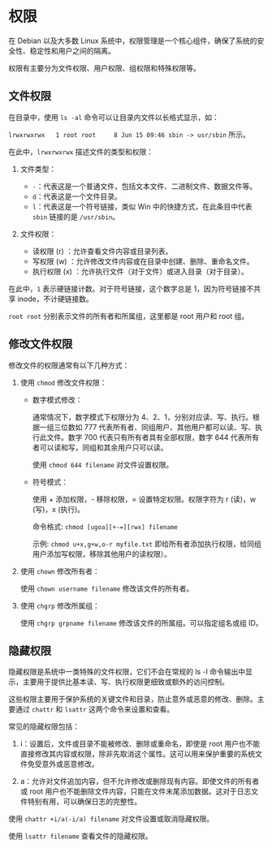 # 权限

在 Debian 以及大多数 Linux 系统中，权限管理是一个核心组件，确保了系统的安全性、稳定性和用户之间的隔离。

权限有主要分为文件权限、用户权限、组权限和特殊权限等。

## 文件权限

在目录中，使用 `ls -al` 命令可以让目录内文件以长格式显示，如：

`lrwxrwxrwx   1 root root     8 Jun 15 09:46 sbin -> usr/sbin` 所示。

在此中，`lrwxrwxrwx` 描述文件的类型和权限：

1. 文件类型：

   - `-`：代表这是一个普通文件，包括文本文件、二进制文件、数据文件等。
   - `d`：代表这是一个文件目录。
   - `l`：代表这是一个符号链接，类似 Win 中的快捷方式，在此条目中代表 `sbin` 链接的是 `/usr/sbin`。

2. 文件权限：

   - 读权限 (r) ：允许查看文件内容或目录列表。
   - 写权限 (w) ：允许修改文件内容或在目录中创建、删除、重命名文件。
   - 执行权限 (x) ：允许执行文件（对于文件）或进入目录（对于目录）。

在此中，`1` 表示硬链接计数。对于符号链接，这个数字总是 1，因为符号链接不共享 inode，不计硬链接数。

`root root` 分别表示文件的所有者和所属组，这里都是 root 用户和 root 组。

## 修改文件权限

修改文件的权限通常有以下几种方式：

1. 使用 `chmod` 修改文件权限：

   - 数字模式修改：

     通常情况下，数字模式下权限分为 4、2、1，分别对应读、写、执行。根据一组三位数如 777 代表所有者、同组用户、其他用户都可以读、写、执行此文件。数字 700 代表只有所有者具有全部权限，数字 644 代表所有者可以读和写，同组和其余用户只可以读。

     使用 `chmod 644 filename` 对文件设置权限。

   - 符号模式：

     使用 + 添加权限，- 移除权限，= 设置特定权限。权限字符为 r (读)，w (写)，x (执行)。

     命令格式: `chmod [ugoa][+-=][rwx] filename`

     示例: `chmod u+x,g+w,o-r myfile.txt` 即给所有者添加执行权限，给同组用户添加写权限，移除其他用户的读权限）。

2. 使用 `chown` 修改所有者：

   使用 `chown username filename` 修改该文件的所有者。

3. 使用 `chgrp` 修改所属组：

   使用 `chgrp grpname filename` 修改该文件的所属组。可以指定组名或组 ID。

## 隐藏权限

隐藏权限是系统中一类特殊的文件权限，它们不会在常规的 ls -l 命令输出中显示，主要用于提供比基本读、写、执行权限更细致或额外的访问控制。

这些权限主要用于保护系统的关键文件和目录，防止意外或恶意的修改、删除。主要通过 `chattr` 和 `lsattr` 这两个命令来设置和查看。

常见的隐藏权限包括：

1. i：设置后，文件或目录不能被修改、删除或重命名，即使是 root 用户也不能直接修改其内容或权限，除非先取消这个属性。这可以用来保护重要的系统文件免受意外或恶意修改。

2. a：允许对文件追加内容，但不允许修改或删除现有内容。即使文件的所有者或 root 用户也不能删除文件内容，只能在文件末尾添加数据。这对于日志文件特别有用，可以确保日志的完整性。

使用 `chattr +i/a(-i/a) filename` 对文件设置或取消隐藏权限。

使用 `lsattr filename` 查看文件的隐藏权限。
